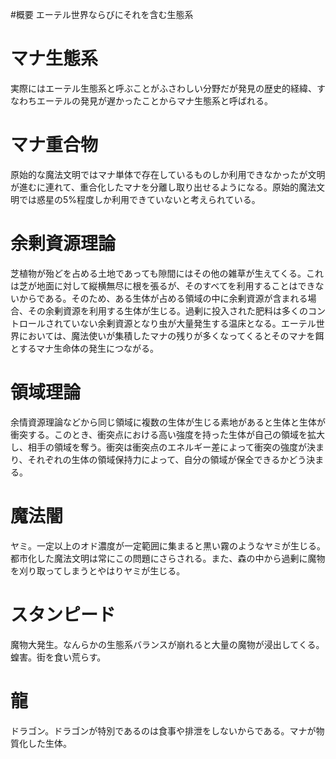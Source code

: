 #概要
エーテル世界ならびにそれを含む生態系

# マナ生態系
実際にはエーテル生態系と呼ぶことがふさわしい分野だが発見の歴史的経緯、すなわちエーテルの発見が遅かったことからマナ生態系と呼ばれる。

# マナ重合物
原始的な魔法文明ではマナ単体で存在しているものしか利用できなかったが文明が進むに連れて、重合化したマナを分離し取り出せるようになる。原始的魔法文明では惑星の5%程度しか利用できていないと考えられている。

# 余剰資源理論
芝植物が殆どを占める土地であっても隙間にはその他の雑草が生えてくる。これは芝が地面に対して縦横無尽に根を張るが、そのすべてを利用することはできないからである。そのため、ある生体が占める領域の中に余剰資源が含まれる場合、その余剰資源を利用する生体が生じる。過剰に投入された肥料は多くのコントロールされていない余剰資源となり虫が大量発生する温床となる。エーテル世界においては、魔法使いが集積したマナの残りが多くなってくるとそのマナを餌とするマナ生命体の発生につながる。

# 領域理論
余情資源理論などから同じ領域に複数の生体が生じる素地があると生体と生体が衝突する。このとき、衝突点における高い強度を持った生体が自己の領域を拡大し、相手の領域を奪う。衝突は衝突点のエネルギー差によって衝突の強度が決まり、それぞれの生体の領域保持力によって、自分の領域が保全できるかどう決まる。

# 魔法闇
ヤミ。一定以上のオド濃度が一定範囲に集まると黒い霧のようなヤミが生じる。都市化した魔法文明は常にこの問題にさらされる。また、森の中から過剰に魔物を刈り取ってしまうとやはりヤミが生じる。

# スタンピード
魔物大発生。なんらかの生態系バランスが崩れると大量の魔物が浸出してくる。
蝗害。街を食い荒らす。

# 龍
ドラゴン。ドラゴンが特別であるのは食事や排泄をしないからである。マナが物質化した生体。
